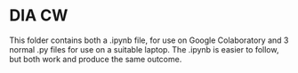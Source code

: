# DIA CW

This folder contains both a .ipynb file, for use on Google Colaboratory and 3 normal .py files for use on a suitable laptop. The .ipynb is easier to follow, but both work and produce the same outcome.

